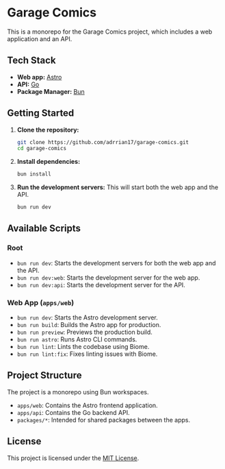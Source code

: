 # Garage Comics

This is a monorepo for the Garage Comics project, which includes a web application and an API.

## Tech Stack

- **Web app:** [Astro](https://astro.build/)
- **API:** [Go](https://go.dev/)
- **Package Manager:** [Bun](https://bun.sh/)

## Getting Started

1. **Clone the repository:**
   ```bash
   git clone https://github.com/adrrian17/garage-comics.git
   cd garage-comics
   ```

2. **Install dependencies:**
   ```bash
   bun install
   ```

3. **Run the development servers:**
   This will start both the web app and the API.
   ```bash
   bun run dev
   ```

## Available Scripts

### Root

- `bun run dev`: Starts the development servers for both the web app and the API.
- `bun run dev:web`: Starts the development server for the web app.
- `bun run dev:api`: Starts the development server for the API.

### Web App (`apps/web`)

- `bun run dev`: Starts the Astro development server.
- `bun run build`: Builds the Astro app for production.
- `bun run preview`: Previews the production build.
- `bun run astro`: Runs Astro CLI commands.
- `bun run lint`: Lints the codebase using Biome.
- `bun run lint:fix`: Fixes linting issues with Biome.

## Project Structure

The project is a monorepo using Bun workspaces.

- `apps/web`: Contains the Astro frontend application.
- `apps/api`: Contains the Go backend API.
- `packages/*`: Intended for shared packages between the apps.

## License

This project is licensed under the [MIT License](LICENSE).
